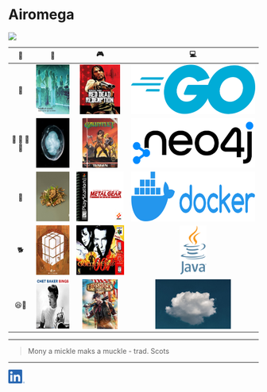 ﻿# Airomega
<a href="https://stevemccullough.carrd.co/">
    <img src="./img/smcc.gif" data-canonical-src="./img/smcc.gif" style="display:block;width:30%"/>
</a>

|       👋       |                                                                                                                   🎵                                                                                                                    |                            🎮                            |                    💻                     |
|:--------------:|:---------------------------------------------------------------------------------------------------------------------------------------------------------------------------------------------------------------------------------------:|:--------------------------------------------------------:|:-----------------------------------------:|
| 🏴󠁧󠁢󠁳󠁣󠁴󠁿 | <a href="https://open.spotify.com/track/5B5nloaA2UpNrjweosqVe3?si=ab30ac9e59c04aec"><img src="img/Musichastherighttochildren.jpeg" style="height:100px" alt="Boards of Canada" title="Boards of Canada"/></a>  | <img src="img/Red_Dead_Redemption.jpeg" height="100px">  | <img src="img/go.png" height="100px"> |
|  👨 👩 👧 👧   |   <a href="https://open.spotify.com/track/7BdSxtBckXiTHebkeRWM17?si=3f02db4e13e34f2c"><img src="img/The_Undivided_Five.jpeg" style="height:100px" alt="A Winged Victory for the Sullen" title="A Winged Victory for the Sullen"/></a>   |  <img src="img/Gauntlet.jpeg" height="100px">  | <img src="img/Neo4j.png" height="100px">  |
|       🏃       | <a href="https://open.spotify.com/track/0wjvS6F5AwgUuyfBQcPWNG?si=b2ca83b67dcd44a8"><img src="img/Forest_Floor.jpeg" style="height:100px" alt="Fergus McCreadie" title="Fergus McCreadie"/></a>  | <img src="img/Metal_Gear.png" height="100px">  | <img src="img/Docker.png" height="100px"> |
|       🐕       | <a href="https://open.spotify.com/track/3b2QZA4kaXvpXlAVl5SLV6?si=89510ccbb77b464d"><img src="img/The_Seldom_Seen_Kid.jpeg" style="height:100px" alt="Elbow" title="Elbow"/></a>  | <img src="img/GoldenEye.jpeg" height="100px">  |  <img src="img/java.png" height="100px">  |
|     	😆🎤      |  <a href="https://open.spotify.com/track/64s2Cg2BZR2k9O2Bp1wagQ?si=8ca1d6a16fb940a1"><img src="img/Chet_Baker.jpg" style="height:100px" alt="Chet Baker" title="Chet Baker"/></a>  |  <img src="img/Bioshock_Infinite.jpeg" height="100px">   | <img src="img/cloud.jpeg" height="100px"> |

--- 

>  Mony a mickle maks a muckle - trad. Scots

---
<a href="https://www.linkedin.com/in/steve-mccullough">
    <img src="socials/linkedin.png" style="height:2em" alt="Follow on LinkedIn" title="Follow  on LinkedIn"/>
</a>

